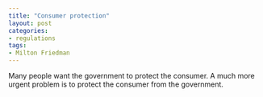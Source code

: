 ```yaml
---
title: "Consumer protection"
layout: post
categories:
- regulations
tags:
- Milton Friedman
---
```


Many people want the government to protect the consumer. A much more urgent problem is to protect the consumer from the government.